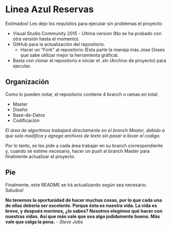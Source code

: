 # Linea Azul Reservas

Estimados!
Les dejo los requisitos para ejecutar sin problemas el proyecto:
  * Visual Studio Community 2015 - Ultima version (No se ha probado con otra versión hasta el momento).
  * GitHub para la actualización del repositorio.
    - Hacer un "Fork" al repositorio (Esta parte la maneja más Jose Osses que sabe utilizar mejor la herramienta gráfica).
  * Basta con clonar el repositorio e iniciar el .sln (Archivo de proyecto) para ejecutar.
  
## Organización

Como lo pueden notar, el repositorio contiene 4 branch o ramas en total:
  * Master
  * Diseño
  * Base-de-Datos
  * Codificación

*El área de algoritmos trabajará directamente en el branch Master, debido a que solo modifica y agrega archivos de texto sin pasar a llevar el codigo.*

Por lo tanto, se les pide a cada área trabajar en su branch correspondiente y, cuando se estime necesario, hacer un push al branch Master para finalmente actualizar el proyecto.

## Pie

Finalmente, este README se irá actualizando según sea necesario.
Saludos!

**No tenemos la oportunidad de hacer muchas cosas, por lo que cada una de ellas debería ser excelente. Porque ésta es nuestra vida. La vida es breve, y después morimos, ¿lo sabes? Nosotros elegimos qué hacer con nuestras vidas. Así que más vale que sea algo jodidamente bueno. Más vale que valga la pena.** - *Steve Jobs*
